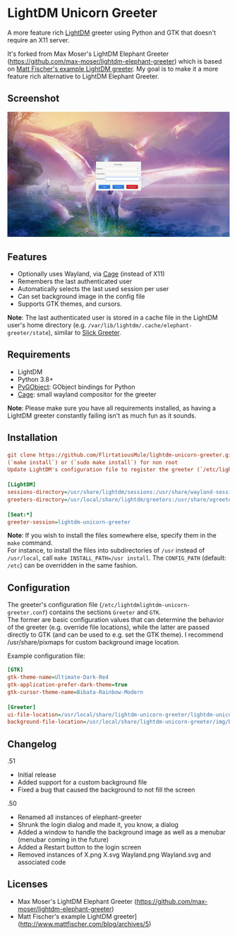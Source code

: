 # LightDM Unicorn Greeter

A more feature rich [LightDM](https://github.com/canonical/lightdm) greeter using Python and GTK that doesn't require an X11 server.

It's forked from Max Moser's LightDM Elephant Greeter (https://github.com/max-moser/lightdm-elephant-greeter) which is based on [Matt Fischer's example LightDM greeter](http://www.mattfischer.com/blog/archives/5).  My goal is to make it a more feature rich alternative to LightDM Elephant Greeter.


## Screenshot

![Screenshot](./default.png?raw=true "Screenshot")


## Features

* Optionally uses Wayland, via [Cage](https://www.hjdskes.nl/projects/cage/) (instead of X11)
* Remembers the last authenticated user
* Automatically selects the last used session per user
* Can set background image in the config file
* Supports GTK themes, and cursors.

**Note**: The last authenticated user is stored in a cache file in the LightDM user's home directory (e.g. `/var/lib/lightdm/.cache/elephant-greeter/state`), similar to [Slick Greeter](https://github.com/linuxmint/slick-greeter/blob/ae927483c5dcf3ae898b3f0849e3770cfa04afa1/src/user-list.vala#L1026).


## Requirements

* LightDM
* Python 3.8+
* [PyGObject](https://pygobject.readthedocs.io/en/latest/index.html): GObject bindings for Python
* [Cage](https://www.hjdskes.nl/projects/cage/): small wayland compositor for the greeter

**Note**: Please make sure you have all requirements installed, as having a LightDM greeter constantly failing isn't as much fun as it sounds.


## Installation

```ini
git clone https://github.com/FlirtatiousMule/lightdm-unicorn-greeter.git
(`make install`) or (`sudo make install`) for non root
Update LightDM's configuration file to register the greeter (`/etc/lightdm/lightdm.conf`):

[LightDM]
sessions-directory=/usr/share/lightdm/sessions:/usr/share/wayland-sessions:/usr/share/xsessions
greeters-directory=/usr/local/share/lightdm/greeters:/usr/share/xgreeters

[Seat:*]
greeter-session=lightdm-unicorn-greeter
```

**Note**: If you wish to install the files somewhere else, specify them in the `make` command.  
For instance, to install the files into subdirectories of `/usr` instead of `/usr/local`, call `make INSTALL_PATH=/usr install`.
The `CONFIG_PATH` (default: `/etc`) can be overridden in the same fashion.


## Configuration

The greeter's configuration file (`/etc/lightdmlightdm-unicorn-greeter.conf`) contains the sections `Greeter` and `GTK`.  
The former are basic configuration values that can determine the behavior of the greeter (e.g. override file locations), while the latter are passed directly to GTK (and can be used to e.g. set the GTK theme).  I recommend /usr/share/pixmaps for custom background image location.

Example configuration file:
```ini
[GTK]
gtk-theme-name=Ultimate-Dark-Red
gtk-application-prefer-dark-theme=true
gtk-cursor-theme-name=Bibata-Rainbow-Modern

[Greeter]
ui-file-location=/usr/local/share/lightdm-unicorn-greeter/lightdm-unicorn-greeter.ui
background-file-location=/usr/local/share/lightdm-unicorn-greeter/img/back.jpg
```


## Changelog

.51
* Initial release
* Added support for a custom background file
* Fixed a bug that caused the background to not fill the screen

.50
* Renamed all instances of elephant-greeter
* Shrunk the login dialog and made it, you know, a dialog
* Added a window to handle the background image as well as a menubar (menubar coming in the future)
* Added a Restart button to the login screen
* Removed instances of X.png X.svg Wayland.png Wayland.svg and associated code

## Licenses

* Max Moser's LightDM Elephant Greeter (https://github.com/max-moser/lightdm-elephant-greeter)
* Matt Fischer's example LightDM greeter](http://www.mattfischer.com/blog/archives/5)